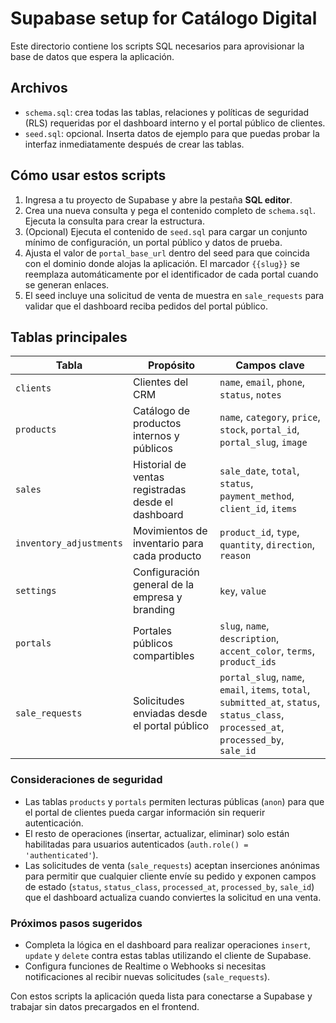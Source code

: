 # Supabase setup for Catálogo Digital

Este directorio contiene los scripts SQL necesarios para aprovisionar la base de datos que espera la aplicación.

## Archivos

- `schema.sql`: crea todas las tablas, relaciones y políticas de seguridad (RLS) requeridas por el dashboard interno y el portal público de clientes.
- `seed.sql`: opcional. Inserta datos de ejemplo para que puedas probar la interfaz inmediatamente después de crear las tablas.

## Cómo usar estos scripts

1. Ingresa a tu proyecto de Supabase y abre la pestaña **SQL editor**.
2. Crea una nueva consulta y pega el contenido completo de `schema.sql`. Ejecuta la consulta para crear la estructura.
3. (Opcional) Ejecuta el contenido de `seed.sql` para cargar un conjunto mínimo de configuración, un portal público y datos de prueba.
4. Ajusta el valor de `portal_base_url` dentro del seed para que coincida con el dominio donde alojas la aplicación. El marcador `{{slug}}` se reemplaza automáticamente por el identificador de cada portal cuando se generan enlaces.
5. El seed incluye una solicitud de venta de muestra en `sale_requests` para validar que el dashboard reciba pedidos del portal público.

## Tablas principales

| Tabla | Propósito | Campos clave |
| --- | --- | --- |
| `clients` | Clientes del CRM | `name`, `email`, `phone`, `status`, `notes` |
| `products` | Catálogo de productos internos y públicos | `name`, `category`, `price`, `stock`, `portal_id`, `portal_slug`, `image` |
| `sales` | Historial de ventas registradas desde el dashboard | `sale_date`, `total`, `status`, `payment_method`, `client_id`, `items` |
| `inventory_adjustments` | Movimientos de inventario para cada producto | `product_id`, `type`, `quantity`, `direction`, `reason` |
| `settings` | Configuración general de la empresa y branding | `key`, `value` |
| `portals` | Portales públicos compartibles | `slug`, `name`, `description`, `accent_color`, `terms`, `product_ids` |
| `sale_requests` | Solicitudes enviadas desde el portal público | `portal_slug`, `name`, `email`, `items`, `total`, `submitted_at`, `status`, `status_class`, `processed_at`, `processed_by`, `sale_id` |

### Consideraciones de seguridad

- Las tablas `products` y `portals` permiten lecturas públicas (`anon`) para que el portal de clientes pueda cargar información sin requerir autenticación.
- El resto de operaciones (insertar, actualizar, eliminar) solo están habilitadas para usuarios autenticados (`auth.role() = 'authenticated'`).
- Las solicitudes de venta (`sale_requests`) aceptan inserciones anónimas para permitir que cualquier cliente envíe su pedido y exponen campos de estado (`status`, `status_class`, `processed_at`, `processed_by`, `sale_id`) que el dashboard actualiza cuando conviertes la solicitud en una venta.

### Próximos pasos sugeridos

- Completa la lógica en el dashboard para realizar operaciones `insert`, `update` y `delete` contra estas tablas utilizando el cliente de Supabase.
- Configura funciones de Realtime o Webhooks si necesitas notificaciones al recibir nuevas solicitudes (`sale_requests`).

Con estos scripts la aplicación queda lista para conectarse a Supabase y trabajar sin datos precargados en el frontend.
